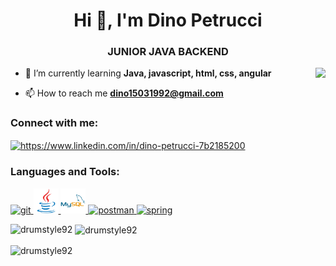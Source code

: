 <h1 align="center">Hi 👋, I'm Dino Petrucci</h1>
<h3 align="center">JUNIOR JAVA BACKEND</h3>
<img align="right" src="https://i.gifer.com/origin/c5/c5056fe916b043776e98d6149847ffbd_w200.gif"/>
</p>

- 🌱 I’m currently learning **Java, javascript, html, css, angular**

- 📫 How to reach me **dino15031992@gmail.com**

<h3 align="left">Connect with me:</h3>
<p align="left">
<a href="https://linkedin.com/in/https://www.linkedin.com/in/dino-petrucci-7b2185200" target="blank"><img align="center" src="https://raw.githubusercontent.com/rahuldkjain/github-profile-readme-generator/master/src/images/icons/Social/linked-in-alt.svg" alt="https://www.linkedin.com/in/dino-petrucci-7b2185200" height="30" width="40" /></a>
</p>

<h3 align="left">Languages and Tools:</h3>
<p align="left"> <a href="https://git-scm.com/" target="_blank" rel="noreferrer"> <img src="https://www.vectorlogo.zone/logos/git-scm/git-scm-icon.svg" alt="git" width="40" height="40"/> </a> <a href="https://www.java.com" target="_blank" rel="noreferrer"> <img src="https://raw.githubusercontent.com/devicons/devicon/master/icons/java/java-original.svg" alt="java" width="40" height="40"/> </a> <a href="https://www.mysql.com/" target="_blank" rel="noreferrer"> <img src="https://raw.githubusercontent.com/devicons/devicon/master/icons/mysql/mysql-original-wordmark.svg" alt="mysql" width="40" height="40"/> </a> <a href="https://postman.com" target="_blank" rel="noreferrer"> <img src="https://www.vectorlogo.zone/logos/getpostman/getpostman-icon.svg" alt="postman" width="40" height="40"/> </a> <a href="https://spring.io/" target="_blank" rel="noreferrer"> <img src="https://www.vectorlogo.zone/logos/springio/springio-icon.svg" alt="spring" width="40" height="40"/> </a> </p>

<p><img align="left" src="https://github-readme-stats.vercel.app/api/top-langs?username=drumstyle92&show_icons=true&locale=en&layout=compact" alt="drumstyle92" /></p>

<p>&nbsp;<img align="center" src="https://github-readme-stats.vercel.app/api?username=drumstyle92&show_icons=true&locale=en" alt="drumstyle92" /></p>

<p><img align="center" src="https://github-readme-streak-stats.herokuapp.com/?user=drumstyle92&" alt="drumstyle92" /></p>
